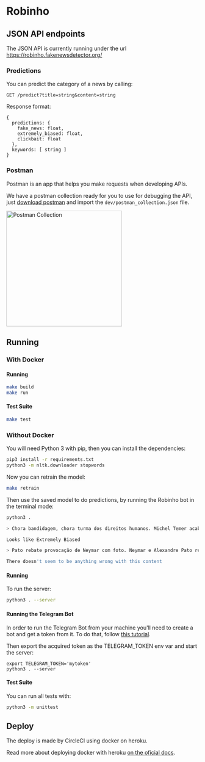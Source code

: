 # Robinho

## JSON API endpoints

The JSON API is currently running under the url https://robinho.fakenewsdetector.org/

### Predictions

You can predict the category of a news by calling:

`GET /predict?title=string&content=string`

Response format:

```
{
  predictions: {
    fake_news: float,
    extremely_biased: float,
    clickbait: float
  },
  keywords: [ string ]
}
```

### Postman

Postman is an app that helps you make requests when developing APIs.

We have a postman collection ready for you to use for debugging the API, just [download postman](https://www.getpostman.com/) and import the `dev/postman_collection.json` file.

<img width="303" alt="Postman Collection" src="https://user-images.githubusercontent.com/792201/34436375-8c11a10a-ec7c-11e7-8319-a567613701e4.png">

## Running

### With Docker

#### Running

```sh
make build
make run
```

#### Test Suite

```sh
make test
```

### Without Docker

You will need Python 3 with pip, then you can install the dependencies:

```sh
pip3 install -r requirements.txt
python3 -m nltk.downloader stopwords
```

Now you can retrain the model:

```sh
make retrain
```

Then use the saved model to do predictions, by running the Robinho bot in the terminal mode:

```sh
python3 .

> Chora bandidagem, chora turma dos direitos humanos. Michel Temer acaba de sancionar...

Looks like Extremely Biased

> Pato rebate provocação de Neymar com foto. Neymar e Alexandre Pato resolveram brincar com os cabelos um do outro...

There doesn't seem to be anything wrong with this content
```

#### Running

To run the server:

```sh
python3 . --server
```

#### Running the Telegram Bot

In order to run the Telegram Bot from your machine you'll need to create a bot and get a token from it.
To do that, follow [this tutorial](https://core.telegram.org/bots#6-botfather).

Then export the acquired token as the TELEGRAM_TOKEN env var and start the server:

```
export TELEGRAM_TOKEN='mytoken'
python3 . --server
```

#### Test Suite

You can run all tests with:

```sh
python3 -m unittest
```

## Deploy

The deploy is made by CircleCI using docker on heroku.

Read more about deploying docker with heroku [on the oficial docs](https://devcenter.heroku.com/articles/container-registry-and-runtime).
